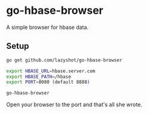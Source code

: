 # go-hbase-browser

A simple browser for hbase data.

## Setup

```bash
go get github.com/lazyshot/go-hbase-browser

export HBASE_URL=hbase.server.com
export HBASE_PATH=/hbase
export PORT=8080 (default 8888)

go-hbase-browser
```

Open your browser to the port and that's all she wrote.

